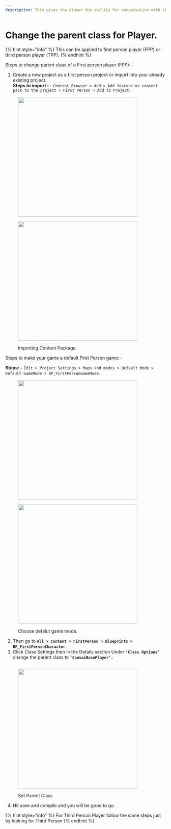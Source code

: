 ```yaml
---
description: This gives the player the ability for conversation with the chat bot.
---
```


# Change the parent class for Player.

{% hint style="info" %}
This can be applied to first person player (FPP) or third person player (TPP).
{% endhint %}



Steps to change parent class of a First person player (FPP): -

1. Create a new project as a first person project or import into your already existing project.\
   **Steps to import : -** `Content Browser > Add > Add feature or content pack to the project > First Person > Add to Project.`

<figure><img src="https://lh4.googleusercontent.com/FSOGqzlc8NxLzWbLqNYHwft0Ow9v_e1W9pChuu1OzVbKNlRXx13ZQqEfmG_v14dhxwFeVQbrdcswCwYcm7MXQPLjVKccOdYS6lwxQdK1kBPYN5evG1AREYqMTLJI_24wpzdKw3Ib4tqzYow_G61xa0A" alt="" width="375"><figcaption></figcaption></figure>

<figure><img src="https://lh4.googleusercontent.com/HdzDrA79R0xedYTQmJFOkjCq9IXczPyWPxiwezKJMesOaff6TYvFXPVsrVWl00174KaLdF0q9666Ekx8haPQtmcWzu2brcLrUAAZzcXsrVILb4d4VBpi_tIIq1wYS4YeqDWTfCHt_pU7akoaf4mww1U" alt="" width="375"><figcaption><p>Importing Content Package.</p></figcaption></figure>

Steps to make your game a default First Person game: -&#x20;

**Steps: -** `Edit > Project Settings > Maps and modes > Default Mode > Default GameMode > BP_FirstPersonGameMode`.

<figure><img src="https://lh3.googleusercontent.com/gHObx9QUsJR99DcfscisTcd-a5remqR-__7JfxUTYeHHeSSkmSfXnii24ZzmJpUehGx9RS4iRUbtLbZtglUFMnt3tt2D9TW_hcXzABpYdjFIQc6x_IItmG3M1JXjzTTGk6ZuFIsHjhedPvsynf_aASE" alt="" width="375"><figcaption></figcaption></figure>

<figure><img src="https://lh4.googleusercontent.com/63iSr_Bj1trCNUNpHVg0Ir0toMlYPEBZkFfBeqBJ5UTX_RJNzAZhurQu88pPpXrLPy5cojovhwAXmWCwHO6rlAd8dxNy9nqLOOL15Qyu-95FMn0kREPx5Xw9pe62xFzopelYdTm3vTyyrvR3o3sCH5w" alt="" width="375"><figcaption><p>Choose defalut game mode.</p></figcaption></figure>

2. Then go to **`All > Content > FirstPerson > Blueprints > BP_FirstPersonCharacter`**.
3. Click Class Settings then in the Details section Under **`‘Class Options’`** change the parent class to **`‘ConvaiBasePlayer’.`**

<img src="https://lh3.googleusercontent.com/yXsy1Zy7lfMCTEcj8wqpTZI44UbaDDYiasR9dWFnhzZmTvkV2cXy5-B0U9jNRI2U2lg9jBSkai57RIQ_InSSuaImlCuQIh9LNJaCrZ4Y3wTme_fj6gfMzsBf_HfWE9ICt7Tk_V4J5gs4JH6Ibvlq-Sc" alt="" data-size="line">

<figure><img src="https://lh4.googleusercontent.com/IIukEpo8niZHMAox4z4f-dkre2apO9DHZMKTGzCHfbYFSOZBSboGPnvhlKTDJdDvMTzuN7XND-3z52x42GlpiH1omXDrEeAq3crnK79_EFBobHAByuQtOP1QJbg04ZemJq0eojJb4DiRwyZoo4WNCuY" alt="" width="375"><figcaption><p>Set Parent Class</p></figcaption></figure>

4. Hit save and compile and you will be good to go.



{% hint style="info" %}
For Third Person Player follow the same steps just by looking for Third Person
{% endhint %}

